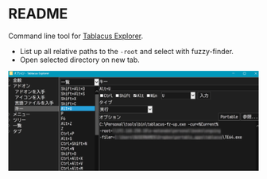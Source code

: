 # README

Command line tool for [Tablacus Explorer](https://tablacus.github.io/explorer.html).

- List up all relative paths to the `-root` and select with fuzzy-finder.
- Open selected directory on new tab.

![img](image.png)